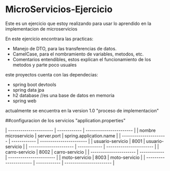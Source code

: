 # MicroServicios-Ejercicio

Este es un ejercicio que estoy realizando para usar lo aprendido en la implementacion de microservicios

En este ejercicio encontrara las practicas:
- Manejo de DTO, para las transferencias de datos.
- CamelCase, para el nombramiento de variables, metodos, etc.
- Comentarios entendibles, estos explican el funcionamiento de los metodos y parte poco usuales

este proyectos cuenta con las dependecias:

- spring boot devtools
- spring data jpa
- h2 database //es una base de datos en memoria
- spring web

actualmente se encuentra en la version 1.0 "proceso de implementacion"

##configuracion de los servicios "application.properties"

| ---------------------- | ------------ | ----------------------- |
| nombre microservicio   |  server.port | spring.application.name |
| ---------------------- | ------------ | ----------------------- |
| usuario-servicio       |    8001      |  usuario-servicio       |
| ---------------------- | ------------ | ----------------------- |
| carro-servicio         |    8002      |  carro-servicio         |
| ---------------------- | ------------ | ----------------------- |
| moto-servicio          |    8003      |  moto-servicio          |
| ---------------------- | ------------ | ----------------------- |
